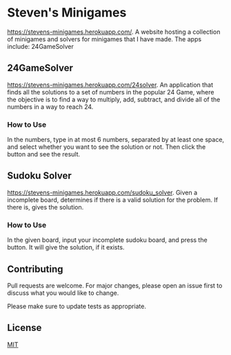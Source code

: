 # Steven's Minigames
https://stevens-minigames.herokuapp.com/. A website hosting a collection of minigames and solvers for minigames that I have made. The apps include: 24GameSolver

## 24GameSolver
https://stevens-minigames.herokuapp.com/24solver. An application that finds all the solutions to a set of numbers in the popular 24 Game, where the objective is to find a way to multiply, add, subtract, and divide all of the numbers in a way to reach 24.

### How to Use

In the numbers, type in at most 6 numbers, separated by at least one space, and select whether you want to see the solution or not. Then click the button and see the result.

## Sudoku Solver

https://stevens-minigames.herokuapp.com/sudoku_solver. Given a incomplete board, determines if there is a valid solution for the problem. If there is, gives the solution.

### How to Use

In the given board, input your incomplete sudoku board, and press the button. It will give the solution, if it exists.

## Contributing
Pull requests are welcome. For major changes, please open an issue first to discuss what you would like to change.

Please make sure to update tests as appropriate.

## License
[MIT](https://choosealicense.com/licenses/mit/)

